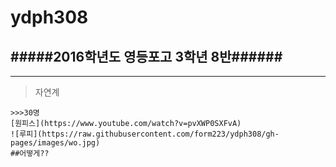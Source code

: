 # ydph308  
#####2016학년도 영등포고 3학년 8반######
------------
-------
>자연계  
~~~>>담임쌤 김경한  
>>>30명  
[원피스](https://www.youtube.com/watch?v=pvXWP0SXFvA)  
![루피](https://raw.githubusercontent.com/form223/ydph308/gh-pages/images/wo.jpg)
##어떻게??
